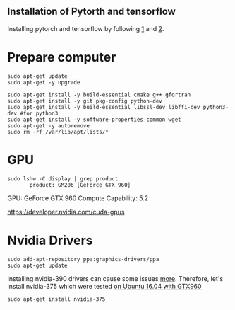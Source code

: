 Installation of Pytorth and tensorflow
---



Installing pytorch and tensorflow by following 
[1](https://hackernoon.com/up-and-running-with-ubuntu-nvidia-cuda-cudnn-tensorflow-and-pytorch-a54ec2ec907d) and [2](https://github.com/mxochicale/tensorflow/blob/master/installation/yadav_installation.md).


# Prepare computer

```
sudo apt-get update
sudo apt-get -y upgrade 
```


```
sudo apt-get install -y build-essential cmake g++ gfortran
sudo apt-get install -y git pkg-config python-dev
sudo apt-get install -y build-essential libssl-dev libffi-dev python3-dev #for python3
sudo apt-get install -y software-properties-common wget
sudo apt-get -y autoremove
sudo rm -rf /var/lib/apt/lists/*
```




# GPU

```
sudo lshw -C display | grep product
       product: GM206 [GeForce GTX 960]
```


GPU: GeForce GTX 960
Compute Capability: 5.2

https://developer.nvidia.com/cuda-gpus




# Nvidia Drivers


```
sudo add-apt-repository ppa:graphics-drivers/ppa
sudo apt-get update
```

Installing nvidia-390 drivers can cause some issues [more](https://bugs.launchpad.net/ubuntu/+source/nvidia-graphics-drivers-390/+bug/1773113).
Therefore, let's install nvidia-375 which were tested [on Ubuntu 16.04 with GTX960](https://github.com/mxochicale/tensorflow/blob/master/installation/yadav_installation.md)


```
sudo apt-get install nvidia-375
```





